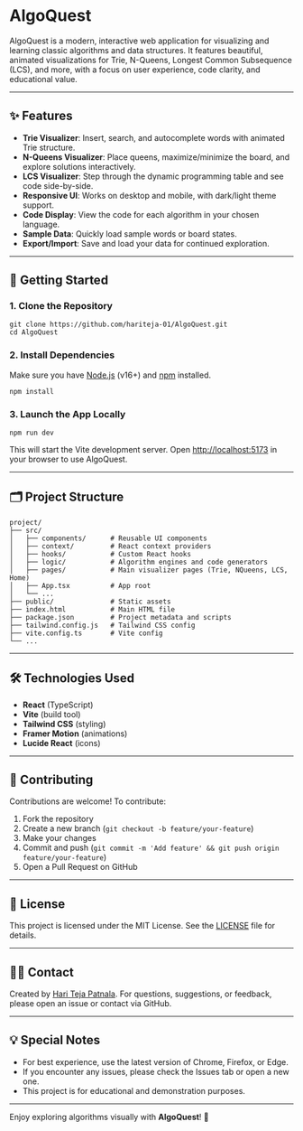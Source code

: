 # AlgoQuest

AlgoQuest is a modern, interactive web application for visualizing and learning classic algorithms and data structures. It features beautiful, animated visualizations for Trie, N-Queens, Longest Common Subsequence (LCS), and more, with a focus on user experience, code clarity, and educational value.

---

## ✨ Features

- **Trie Visualizer**: Insert, search, and autocomplete words with animated Trie structure.
- **N-Queens Visualizer**: Place queens, maximize/minimize the board, and explore solutions interactively.
- **LCS Visualizer**: Step through the dynamic programming table and see code side-by-side.
- **Responsive UI**: Works on desktop and mobile, with dark/light theme support.
- **Code Display**: View the code for each algorithm in your chosen language.
- **Sample Data**: Quickly load sample words or board states.
- **Export/Import**: Save and load your data for continued exploration.

---

## 🚀 Getting Started

### 1. Clone the Repository

```
git clone https://github.com/hariteja-01/AlgoQuest.git
cd AlgoQuest
```

### 2. Install Dependencies

Make sure you have [Node.js](https://nodejs.org/) (v16+) and [npm](https://www.npmjs.com/) installed.

```
npm install
```

### 3. Launch the App Locally

```
npm run dev
```

This will start the Vite development server. Open [http://localhost:5173](http://localhost:5173) in your browser to use AlgoQuest.

---

## 🗂️ Project Structure

```
project/
├── src/
│   ├── components/      # Reusable UI components
│   ├── context/         # React context providers
│   ├── hooks/           # Custom React hooks
│   ├── logic/           # Algorithm engines and code generators
│   ├── pages/           # Main visualizer pages (Trie, NQueens, LCS, Home)
│   ├── App.tsx          # App root
│   └── ...
├── public/              # Static assets
├── index.html           # Main HTML file
├── package.json         # Project metadata and scripts
├── tailwind.config.js   # Tailwind CSS config
├── vite.config.ts       # Vite config
└── ...
```

---

## 🛠️ Technologies Used

- **React** (TypeScript)
- **Vite** (build tool)
- **Tailwind CSS** (styling)
- **Framer Motion** (animations)
- **Lucide React** (icons)

---

## 🤝 Contributing

Contributions are welcome! To contribute:

1. Fork the repository
2. Create a new branch (`git checkout -b feature/your-feature`)
3. Make your changes
4. Commit and push (`git commit -m 'Add feature' && git push origin feature/your-feature`)
5. Open a Pull Request on GitHub

---

## 📄 License

This project is licensed under the MIT License. See the [LICENSE](LICENSE) file for details.

---

## 🙋‍♂️ Contact

Created by [Hari Teja Patnala](https://github.com/hariteja-01). For questions, suggestions, or feedback, please open an issue or contact via GitHub.

---

## 💡 Special Notes

- For best experience, use the latest version of Chrome, Firefox, or Edge.
- If you encounter any issues, please check the Issues tab or open a new one.
- This project is for educational and demonstration purposes.

---

Enjoy exploring algorithms visually with **AlgoQuest**! 🚀

